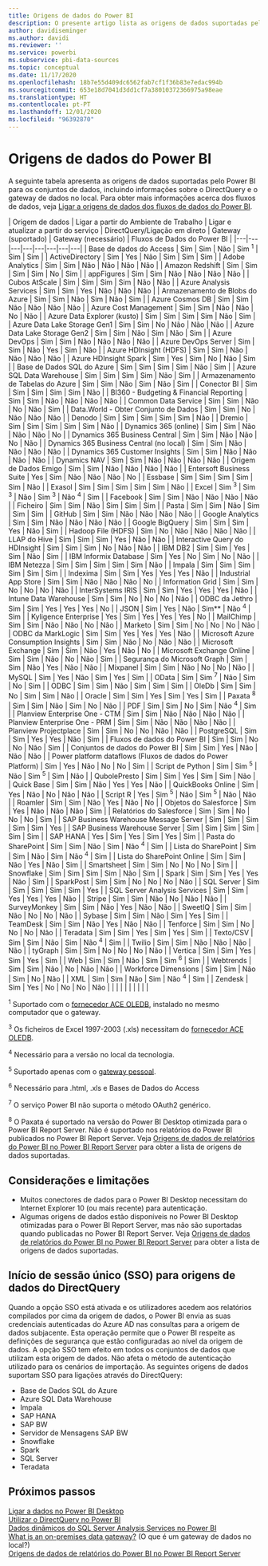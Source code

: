 ```yaml
---
title: Origens de dados do Power BI
description: O presente artigo lista as origens de dados suportadas pelo Power BI, incluindo informações sobre o DirectQuery e o gateway de dados no local.
author: davidiseminger
ms.author: davidi
ms.reviewer: ''
ms.service: powerbi
ms.subservice: pbi-data-sources
ms.topic: conceptual
ms.date: 11/17/2020
ms.openlocfilehash: 18b7e55d409dc6562fab7cf1f36b83e7edac994b
ms.sourcegitcommit: 653e18d7041d3dd1cf7a38010372366975a98eae
ms.translationtype: HT
ms.contentlocale: pt-PT
ms.lasthandoff: 12/01/2020
ms.locfileid: "96392870"
---
```

# <a name="power-bi-data-sources"></a>Origens de dados do Power BI

A seguinte tabela apresenta as origens de dados suportadas pelo Power BI para os conjuntos de dados, incluindo informações sobre o DirectQuery e o gateway de dados no local. Para obter mais informações acerca dos fluxos de dados, veja [Ligar a origens de dados dos fluxos de dados do Power BI](../transform-model/dataflows/dataflows-configure-consume.md).

| Origem de dados | Ligar a partir do Ambiente de Trabalho | Ligar e atualizar a partir do serviço | DirectQuery/Ligação em direto | Gateway (suportado) | Gateway (necessário) | Fluxos de Dados do Power BI |
|---|---|---|---|---|---|---|---|
| Base de dados do Access | Sim | Sim | Não | Sim <sup>1</sup> | Sim | Sim |
| ActiveDirectory | Sim | Yes | Não | Sim | Sim | Sim |
| Adobe Analytics | Sim | Sim | Não | Não | Não | Não |
| Amazon Redshift | Sim | Sim | Sim | Sim | No | Sim |
| appFigures | Sim | Sim | Não | Não | Não | Não |
| Cubos AtScale | Sim | Sim | Sim | Sim | Não | Não |
| Azure Analysis Services | Sim | Sim | Yes | Não | Não | Não |
| Armazenamento de Blobs do Azure | Sim | Sim | Não | Sim | Não | Sim |
| Azure Cosmos DB | Sim | Sim | Não | Não | Não | Não |
| Azure Cost Management | Sim | Sim | Não | Não | No | Não |
| Azure Data Explorer (kusto) | Sim | Sim | Sim | Sim | Não | Sim |
| Azure Data Lake Storage Gen1 | Sim | Sim | No | Não | Não | Não |
| Azure Data Lake Storage Gen2 | Sim | Sim | Não | Sim | Não | Sim |
| Azure DevOps | Sim | Sim | Não | Não | Não | Não |
| Azure DevOps Server | Sim | Sim | Não | Yes | Sim | Não |
| Azure HDInsight (HDFS) | Sim | Sim | Não | Não | Não | Não |
| Azure HDInsight Spark | Sim | Yes | Sim | No | Não | Sim |
| Base de Dados SQL do Azure | Sim | Sim | Sim | Sim | Não | Sim |
| Azure SQL Data Warehouse | Sim | Sim | Sim | Sim | Não | Sim |
| Armazenamento de Tabelas do Azure | Sim | Sim | Não | Sim | Não | Sim |
| Conector BI | Sim | Sim | Sim | Sim | Sim | Não |
| BI360 - Budgeting & Financial Reporting | Sim | Sim | Não | Não | Não | Não |
| Common Data Service | Sim | Sim | Não | No | Não | Sim |
| Data.World - Obter Conjunto de Dados | Sim | Sim | No | Não | Não | Não |
| Denodo | Sim | Sim | Sim | Sim | Sim | Não |
| Dremio | Sim | Sim | Sim | Sim | Sim | Não |
| Dynamics 365 (online) | Sim | Sim | Não | Não | Não | No |
| Dynamics 365 Business Central | Sim | Sim | Não | Não | No | Não |
| Dynamics 365 Business Central (no local) | Sim | Sim | Não | Não | Não | Não |
| Dynamics 365 Customer Insights | Sim | Sim | Não | Não | Não | Não |
| Dynamics NAV | Sim | Sim | Não | Não | Não | Não |
| Origem de Dados Emigo | Sim | Sim | Não | Não | Não | Não |
| Entersoft Business Suite | Yes | Sim | Não | Não | Não | No |
| Essbase | Sim | Sim | Sim | Sim | Sim | Não |
| Exasol | Sim | Sim | Sim | Sim | Sim | Não |
| Excel | Sim <sup>3</sup> | Sim <sup>3</sup> | Não | Sim <sup>3</sup> | Não <sup>4</sup> | Sim |
| Facebook | Sim | Sim | Não | Não | Não | Não |
| Ficheiro | Sim | Sim | Não | Sim | Sim | Sim |
| Pasta | Sim | Sim | Não | Sim | Sim | Sim |
| GitHub | Sim | Sim | Não | Não | Não | Não |
| Google Analytics | Sim | Sim | Não | Não | Não | Não |
| Google BigQuery | Sim | Sim | Sim | Yes | Não | Sim |
| Hadoop File (HDFS) | Sim | No | Não | Não | Não | Não |
| LLAP do Hive | Sim | Sim | Sim | Yes | Não | Não |
| Interactive Query do HDInsight | Sim | Sim | Sim | No | Não | Não |
| IBM DB2 | Sim | Sim | Yes | Sim | Não | Sim |
| IBM Informix Database | Sim | Yes | No | Sim | No | Não |
| IBM Netezza | Sim | Sim | Sim | Sim | Sim | Não |
| Impala | Sim | Sim | Sim | Sim | Sim | Sim |
| Indexima | Sim | Sim | Yes | Yes | Yes | Não |
| Industrial App Store | Sim | Sim | Não | Não | Não | No |
| Information Grid | Sim | Sim | No | No | No | Não |
| InterSystems IRIS | Sim | Sim | Yes | Yes | Yes | Não |
| Intune Data Warehouse | Sim | Sim | No | No | No | Não |
| ODBC da Jethro | Sim | Sim | Yes | Yes | Yes | No |
| JSON | Sim | Yes | Não | Sim** | Não <sup>4</sup> | Sim |
| Kyligence Enterprise | Yes | Sim | Yes | Yes | Yes | No |
| MailChimp | Sim | Sim | Não | Não | No | Não |
| Marketo | Sim | Sim | No | No | No | Não |
| ODBC da MarkLogic | Sim | Sim | Yes | Yes | Yes | Não |
| Microsoft Azure Consumption Insights | Sim | Sim | Não | No | Não | Não |
| Microsoft Exchange | Sim | Sim | Não | Yes | Não | No |
| Microsoft Exchange Online | Sim | Sim | Não | No | Não | Sim |
| Segurança do Microsoft Graph | Sim | Sim | Não | Yes | Não | Não |
| Mixpanel | Sim | Sim | Não | No | No | Não |
| MySQL | Sim | Yes | Não | Sim | Yes | Sim |
| OData | Sim | Sim <sup>7</sup> | Não | Sim | No | Sim |
| ODBC | Sim | Sim | Não | Sim | Sim | Sim |
| OleDb | Sim | Sim | No | Sim | Sim | Não |
| Oracle | Sim | Sim | Yes | Sim | Yes | Sim |
| Paxata <sup>8</sup> | Sim | Sim | Não | Sim | No | Não |
| PDF | Sim | Sim | No | Sim | Não <sup>4</sup> | Sim |
| Planview Enterprise One - CTM | Sim | Sim | Não | Não | Não | Não |
| Planview Enterprise One - PRM | Sim | Sim | Não | Não | Não | Não |
| Planview Projectplace | Sim | Sim | No | No | Não | Não |
| PostgreSQL | Sim | Sim | Yes | Yes | Não | Sim |
| Fluxos de dados do Power BI | Sim | Sim | No | No | Não | Sim |
| Conjuntos de dados do Power BI | Sim | Sim | Yes | Não | Não | Não |
| Power platform dataflows (Fluxos de dados do Power Platform) | Sim | Yes | Não | No | No | Sim |
| Script de Python | Sim | Sim <sup>5</sup> | Não | Sim <sup>5</sup> | Sim | Não |
| QubolePresto | Sim | Sim | Yes | Sim | Sim | Não |
| Quick Base | Sim | Sim | Não | Yes | Yes | Não |
| QuickBooks Online | Sim | Yes | Não | No | Não | Não |
| Script R | Yes | Sim <sup>5</sup> | Não | Sim <sup>5</sup> | Não | Não |
| Roamler | Sim | Sim | Não | Yes | Não | No |
| Objetos do Salesforce | Sim | Yes | Não | Não | Não | Sim |
| Relatórios do Salesforce | Sim | Sim | No | No | No | Sim |
| SAP Business Warehouse Message Server | Sim | Sim | Sim | Sim | Sim | Yes |
| SAP Business Warehouse Server | Sim | Sim | Sim | Sim | Sim | Sim |
| SAP HANA | Yes | Sim | Yes | Sim | Yes | Sim |
| Pasta do SharePoint | Sim | Sim | Não | Sim | Não <sup>4</sup> | Sim |
| Lista do SharePoint | Sim | Sim | Não | Sim | Não <sup>4</sup> | Sim |
| Lista do SharePoint Online | Sim | Sim | Não | Yes | Não | Sim |
| Smartsheet | Sim | Sim | No | No | No | Sim |
| Snowflake | Sim | Sim | Sim | Sim | Não | Sim |
| Spark | Sim | Sim | Yes | Yes | Não | Sim |
| SparkPost | Sim | Sim | No | No | No | Não |
| SQL Server | Sim | Sim | Sim | Sim | Sim | Yes |
| SQL Server Analysis Services | Sim | Sim | Yes | Yes | Yes | Não |
| Stripe | Sim | Sim | Não | No | Não | Não |
| SurveyMonkey | Sim | Sim | Não | Yes | Não | Não |
| SweetIQ | Sim | Sim | Não | No | No | Não |
| Sybase | Sim | Sim | Não | Sim | Yes | Sim |
| TeamDesk | Sim | Sim | Não | Yes | Não | Não |
| Tenforce | Sim | Sim | No | No | No | Não |
| Teradata | Sim | Sim | Yes | Sim | Yes | Sim |
| Texto/CSV | Sim | Sim | Não | Sim | Não <sup>4</sup> | Sim |
| Twilio | Sim | Sim | Não | Não | Não | Não |
| tyGraph | Sim | Sim | No | No | No | Não |
| Vertica | Sim | Sim | Yes | Sim | Yes | Sim |
| Web | Sim | Sim | Não | Sim | Sim <sup>6</sup> | Sim |
| Webtrends | Sim | Sim | Não | No | Não | Não |
| Workforce Dimensions | Sim | Sim | Não | Sim | No | Não |
| XML | Sim | Sim | Não | Sim | Não <sup>4</sup> | Sim |
| Zendesk | Sim | Yes | No | No | No | Não |
| | | | | | | | |

<sup>1</sup> Suportado com o [fornecedor ACE OLEDB](https://www.microsoft.com/download/details.aspx?id=54920), instalado no mesmo computador que o gateway.

<sup>3</sup> Os ficheiros de Excel 1997-2003 (.xls) necessitam do [fornecedor ACE OLEDB](https://www.microsoft.com/download/details.aspx?id=54920).

<sup>4</sup> Necessário para a versão no local da tecnologia.

<sup>5</sup> Suportado apenas com o [gateway pessoal](service-gateway-personal-mode.md).

<sup>6</sup> Necessário para .html, .xls e Bases de Dados do Access

<sup>7</sup> O serviço Power BI não suporta o método OAuth2 genérico.

<sup>8</sup> O Paxata é suportado na versão do Power BI Desktop otimizada para o Power BI Report Server. Não é suportado nos relatórios do Power BI publicados no Power BI Report Server. Veja [Origens de dados de relatórios do Power BI no Power BI Report Server](../report-server/data-sources.md) para obter a lista de origens de dados suportadas.

## <a name="considerations-and-limitations"></a>Considerações e limitações

- Muitos conectores de dados para o Power BI Desktop necessitam do Internet Explorer 10 (ou mais recente) para autenticação. 
- Algumas origens de dados estão disponíveis no Power BI Desktop otimizadas para o Power BI Report Server, mas não são suportadas quando publicadas no Power BI Report Server. Veja [Origens de dados de relatórios do Power BI no Power BI Report Server](../report-server/data-sources.md) para obter a lista de origens de dados suportadas.

## <a name="single-sign-on-sso-for-directquery-sources"></a>Início de sessão único (SSO) para origens de dados do DirectQuery

Quando a opção SSO está ativada e os utilizadores acedem aos relatórios compilados por cima da origem de dados, o Power BI envia as suas credenciais autenticadas do Azure AD nas consultas para a origem de dados subjacente. Esta operação permite que o Power BI respeite as definições de segurança que estão configuradas ao nível da origem de dados.
A opção SSO tem efeito em todos os conjuntos de dados que utilizam esta origem de dados. Não afeta o método de autenticação utilizado para os cenários de importação. As seguintes origens de dados suportam SSO para ligações através do DirectQuery:

- Base de Dados SQL do Azure
- Azure SQL Data Warehouse
- Impala
- SAP HANA
- SAP BW
- Servidor de Mensagens SAP BW
- Snowflake
- Spark
- SQL Server
- Teradata

## <a name="next-steps"></a>Próximos passos

[Ligar a dados no Power BI Desktop](desktop-quickstart-connect-to-data.md)  
[Utilizar o DirectQuery no Power BI](desktop-directquery-about.md)  
[Dados dinâmicos do SQL Server Analysis Services no Power BI](sql-server-analysis-services-tabular-data.md)  
[What is an on-premises data gateway?](service-gateway-onprem.md) (O que é um gateway de dados no local?)  
[Origens de dados de relatórios do Power BI no Power BI Report Server](../report-server/data-sources.md)
